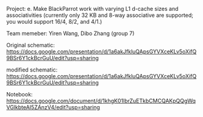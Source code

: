 Project: e. Make BlackParrot work with varying L1 d-cache sizes and associativities 
            (currently only 32 KB and 8-way associative are supported; you would 
			 support 16/4, 8/2, and 4/1.)

Team memeber: Yiren Wang, Dibo Zhang (group 7) 

Original schematic: https://docs.google.com/presentation/d/1a6akJfkluQApsGYVXceKLv5oXifQ9BSr6Y1ckBcrGuU/edit?usp=sharing

modified schematic: https://docs.google.com/presentation/d/1a6akJfkluQApsGYVXceKLv5oXifQ9BSr6Y1ckBcrGuU/edit?usp=sharing

Notebook: https://docs.google.com/document/d/1khgK01lbrZuETkbCMCQAKpQQgWqVGlkbteAI5ZAnzV4/edit?usp=sharing